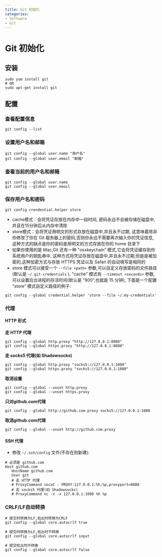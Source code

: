 ```yaml
---
title: Git 初始化
categories:
- Software
- Git
---
```

# Git 初始化

## 安装

```shell
sudo yum install git
# OR
sudo apt-get install git
```

## 配置

### 查看配置信息

```shell
git config --list
```

### 设置用户名和邮箱

```shell
git config --global user.name "用户名"
git config --global user.email "邮箱"
```

### 查看当前的用户名和邮箱

```shell
git config --global user.name
git config --global user.email
```

### 保存用户名和密码

```shell
git config crendential.helper store
```

- cache模式：会将凭证存放在内存中一段时间, 密码永远不会被存储在磁盘中,并且在15分钟后从内存中清除
- store模式：会将凭证用明文的形式存放在磁盘中,并且永不过期, 这意味着除非你修改了你在 Git 服务器上的密码,否则你永远不需要再次输入你的凭证信息, 这种方式的缺点是你的密码是用明文的方式存放在你的 home 目录下
- 如果你使用的是 Mac,Git 还有一种 "osxkeychain” 模式,它会将凭证缓存到你系统用户的钥匙串中, 这种方式将凭证存放在磁盘中,并且永不过期,但是是被加密的,这种加密方式与存放 HTTPS 凭证以及 Safari 的自动填写是相同的
- store 模式可以接受一个 `--file <path>` 参数,可以自定义存放密码的文件路径(默认是 `~/.git-credentials` ), "cache” 模式有 `--timeout <seconds>` 参数,可以设置后台进程的存活时间(默认是 "900”,也就是 15 分钟), 下面是一个配置 "store” 模式自定义路径的例子:

```shell
git config --global credential.helper 'store --file ~/.my-credentials'
```

### 代理

#### HTTP 形式

**走 HTTP 代理**

```
git config --global http.proxy "http://127.0.0.1:8080"
git config --global https.proxy "http://127.0.0.1:8080"
```

**走 socks5 代理(如 Shadowsocks)**

```
git config --global http.proxy "socks5://127.0.0.1:1080"
git config --global https.proxy "socks5://127.0.0.1:1080"
```

**取消设置**

```
git config --global --unset http.proxy
git config --global --unset https.proxy
```

**只对github.com代理**

```shell
git config --global http://github.com.proxy socks5://127.0.0.1:1080
```

**取消github.com代理**

```shell
git config --global --unset http://github.com.proxy
```

#### SSH 代理

- 修改 `~/.ssh/config` 文件(不存在则新建):

```
# 必须是 github.com
Host github.com
   HostName github.com
   User git
   # 走 HTTP 代理
   # ProxyCommand socat - PROXY:127.0.0.1:%h:%p,proxyport=8080
   # 走 socks5 代理(如 Shadowsocks)
   # ProxyCommand nc -v -x 127.0.0.1:1080 %h %p
```

### CRLF/LF自动转换

```shell
# 提交时转换为LF,检出时转换为CRLF
git config --global core.autocrlf true

# 提交时转换为LF,检出时不转换
git config --global core.autocrlf input

# 提交检出均不转换
git config --global core.autocrlf false
```
